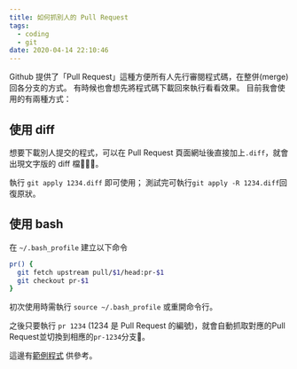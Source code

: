 ```yaml
---
title: 如何抓別人的 Pull Request
tags:
  - coding
  - git
date: 2020-04-14 22:10:46
---
```


Github 提供了「Pull Request」這種方便所有人先行審閱程式碼，在整併(merge)回各分支的方式。
有時候也會想先將程式碼下載回來執行看看效果。
目前我會使用的有兩種方式：

## 使用 diff

想要下載別人提交的程式，可以在 Pull Request 頁面網址後直接加上`.diff`，就會出現文字版的 diff 檔。

執行 `git apply 1234.diff` 即可使用；
測試完可執行`git apply -R 1234.diff`回復原狀。

## 使用 bash

在 `~/.bash_profile` 建立以下命令

```sh
pr() {
  git fetch upstream pull/$1/head:pr-$1
  git checkout pr-$1
}
```

初次使用時需執行 `source ~/.bash_profile` 或重開命令行。

之後只要執行 `pr 1234` (1234 是 Pull Request 的編號)，就會自動抓取對應的Pull Request並切換到相應的`pr-1234`分支。

這邊有[範例程式](https://gist.github.com/gasolin/4f2555f5a241630365896bb26a8f1f5b) 供參考。
